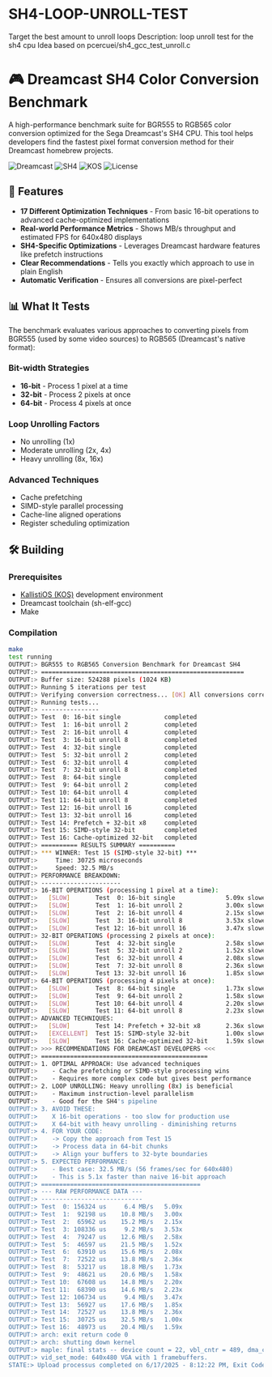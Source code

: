 # SH4-LOOP-UNROLL-TEST
Target the best amount to unroll loops
	Description: loop unroll test for the sh4 cpu 
	Idea based on pcercuei/sh4_gcc_test_unroll.c
 # 🎮 Dreamcast SH4 Color Conversion Benchmark

A high-performance benchmark suite for BGR555 to RGB565 color conversion optimized for the Sega Dreamcast's SH4 CPU. This tool helps developers find the fastest pixel format conversion method for their Dreamcast homebrew projects.

![Dreamcast](https://img.shields.io/badge/Platform-Dreamcast-blue)
![SH4](https://img.shields.io/badge/CPU-SH4-green)
![KOS](https://img.shields.io/badge/SDK-KallistiOS-orange)
![License](https://img.shields.io/badge/License-MIT-yellow)

## 🚀 Features

- **17 Different Optimization Techniques** - From basic 16-bit operations to advanced cache-optimized implementations
- **Real-world Performance Metrics** - Shows MB/s throughput and estimated FPS for 640x480 displays
- **SH4-Specific Optimizations** - Leverages Dreamcast hardware features like prefetch instructions
- **Clear Recommendations** - Tells you exactly which approach to use in plain English
- **Automatic Verification** - Ensures all conversions are pixel-perfect

## 📊 What It Tests

The benchmark evaluates various approaches to converting pixels from BGR555 (used by some video sources) to RGB565 (Dreamcast's native format):

### Bit-width Strategies
- **16-bit** - Process 1 pixel at a time
- **32-bit** - Process 2 pixels at once  
- **64-bit** - Process 4 pixels at once

### Loop Unrolling Factors
- No unrolling (1x)
- Moderate unrolling (2x, 4x)
- Heavy unrolling (8x, 16x)

### Advanced Techniques
- Cache prefetching
- SIMD-style parallel processing
- Cache-line aligned operations
- Register scheduling optimization

## 🛠️ Building

### Prerequisites
- [KallistiOS (KOS)](http://gamedev.allusion.net/softprj/kos/) development environment
- Dreamcast toolchain (sh-elf-gcc)
- Make

### Compilation
```bash
make
test running
OUTPUT:> BGR555 to RGB565 Conversion Benchmark for Dreamcast SH4
OUTPUT:> ========================================================
OUTPUT:> Buffer size: 524288 pixels (1024 KB)
OUTPUT:> Running 5 iterations per test
OUTPUT:> Verifying conversion correctness... [OK] All conversions correct!
OUTPUT:> Running tests...
OUTPUT:> ----------------
OUTPUT:> Test  0: 16-bit single            completed
OUTPUT:> Test  1: 16-bit unroll 2          completed
OUTPUT:> Test  2: 16-bit unroll 4          completed
OUTPUT:> Test  3: 16-bit unroll 8          completed
OUTPUT:> Test  4: 32-bit single            completed
OUTPUT:> Test  5: 32-bit unroll 2          completed
OUTPUT:> Test  6: 32-bit unroll 4          completed
OUTPUT:> Test  7: 32-bit unroll 8          completed
OUTPUT:> Test  8: 64-bit single            completed
OUTPUT:> Test  9: 64-bit unroll 2          completed
OUTPUT:> Test 10: 64-bit unroll 4          completed
OUTPUT:> Test 11: 64-bit unroll 8          completed
OUTPUT:> Test 12: 16-bit unroll 16         completed
OUTPUT:> Test 13: 32-bit unroll 16         completed
OUTPUT:> Test 14: Prefetch + 32-bit x8     completed
OUTPUT:> Test 15: SIMD-style 32-bit        completed
OUTPUT:> Test 16: Cache-optimized 32-bit   completed
OUTPUT:> ========== RESULTS SUMMARY ==========
OUTPUT:> *** WINNER: Test 15 (SIMD-style 32-bit) ***
OUTPUT:>     Time: 30725 microseconds
OUTPUT:>     Speed: 32.5 MB/s
OUTPUT:> PERFORMANCE BREAKDOWN:
OUTPUT:> ----------------------
OUTPUT:> 16-BIT OPERATIONS (processing 1 pixel at a time):
OUTPUT:>   [SLOW]       Test  0: 16-bit single              5.09x slower
OUTPUT:>   [SLOW]       Test  1: 16-bit unroll 2            3.00x slower
OUTPUT:>   [SLOW]       Test  2: 16-bit unroll 4            2.15x slower
OUTPUT:>   [SLOW]       Test  3: 16-bit unroll 8            3.53x slower
OUTPUT:>   [SLOW]       Test 12: 16-bit unroll 16           3.47x slower
OUTPUT:> 32-BIT OPERATIONS (processing 2 pixels at once):
OUTPUT:>   [SLOW]       Test  4: 32-bit single              2.58x slower
OUTPUT:>   [SLOW]       Test  5: 32-bit unroll 2            1.52x slower
OUTPUT:>   [SLOW]       Test  6: 32-bit unroll 4            2.08x slower
OUTPUT:>   [SLOW]       Test  7: 32-bit unroll 8            2.36x slower
OUTPUT:>   [SLOW]       Test 13: 32-bit unroll 16           1.85x slower
OUTPUT:> 64-BIT OPERATIONS (processing 4 pixels at once):
OUTPUT:>   [SLOW]       Test  8: 64-bit single              1.73x slower
OUTPUT:>   [SLOW]       Test  9: 64-bit unroll 2            1.58x slower
OUTPUT:>   [SLOW]       Test 10: 64-bit unroll 4            2.20x slower
OUTPUT:>   [SLOW]       Test 11: 64-bit unroll 8            2.23x slower
OUTPUT:> ADVANCED TECHNIQUES:
OUTPUT:>   [SLOW]       Test 14: Prefetch + 32-bit x8       2.36x slower
OUTPUT:>   [EXCELLENT]  Test 15: SIMD-style 32-bit          1.00x slower
OUTPUT:>   [SLOW]       Test 16: Cache-optimized 32-bit     1.59x slower
OUTPUT:> >>> RECOMMENDATIONS FOR DREAMCAST DEVELOPERS <<<
OUTPUT:> ==============================================
OUTPUT:> 1. OPTIMAL APPROACH: Use advanced techniques
OUTPUT:>    - Cache prefetching or SIMD-style processing wins
OUTPUT:>    - Requires more complex code but gives best performance
OUTPUT:> 2. LOOP UNROLLING: Heavy unrolling (8x) is beneficial
OUTPUT:>    - Maximum instruction-level parallelism
OUTPUT:>    - Good for the SH4's pipeline
OUTPUT:> 3. AVOID THESE:
OUTPUT:>    X 16-bit operations - too slow for production use
OUTPUT:>    X 64-bit with heavy unrolling - diminishing returns
OUTPUT:> 4. FOR YOUR CODE:
OUTPUT:>    -> Copy the approach from Test 15
OUTPUT:>    -> Process data in 64-bit chunks
OUTPUT:>    -> Align your buffers to 32-byte boundaries
OUTPUT:> 5. EXPECTED PERFORMANCE:
OUTPUT:>    - Best case: 32.5 MB/s (56 frames/sec for 640x480)
OUTPUT:>    - This is 5.1x faster than naive 16-bit approach
OUTPUT:> ============================================
OUTPUT:> --- RAW PERFORMANCE DATA ---
OUTPUT:> ----------------------------
OUTPUT:> Test  0: 156324 us     6.4 MB/s   5.09x
OUTPUT:> Test  1:  92198 us    10.8 MB/s   3.00x
OUTPUT:> Test  2:  65962 us    15.2 MB/s   2.15x
OUTPUT:> Test  3: 108336 us     9.2 MB/s   3.53x
OUTPUT:> Test  4:  79247 us    12.6 MB/s   2.58x
OUTPUT:> Test  5:  46597 us    21.5 MB/s   1.52x
OUTPUT:> Test  6:  63910 us    15.6 MB/s   2.08x
OUTPUT:> Test  7:  72522 us    13.8 MB/s   2.36x
OUTPUT:> Test  8:  53217 us    18.8 MB/s   1.73x
OUTPUT:> Test  9:  48621 us    20.6 MB/s   1.58x
OUTPUT:> Test 10:  67608 us    14.8 MB/s   2.20x
OUTPUT:> Test 11:  68390 us    14.6 MB/s   2.23x
OUTPUT:> Test 12: 106734 us     9.4 MB/s   3.47x
OUTPUT:> Test 13:  56927 us    17.6 MB/s   1.85x
OUTPUT:> Test 14:  72527 us    13.8 MB/s   2.36x
OUTPUT:> Test 15:  30725 us    32.5 MB/s   1.00x
OUTPUT:> Test 16:  48973 us    20.4 MB/s   1.59x
OUTPUT:> arch: exit return code 0
OUTPUT:> arch: shutting down kernel
OUTPUT:> maple: final stats -- device count = 22, vbl_cntr = 489, dma_cntr = 440
OUTPUT:> vid_set_mode: 640x480 VGA with 1 framebuffers.
STATE:> Upload processus completed on 6/17/2025 - 8:12:22 PM, Exit Code : 0
